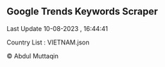 

## Google Trends Keywords Scraper 
 
Last Update 10-08-2023 , 16:44:41

Country List :
VIETNAM.json



© Abdul Muttaqin 
